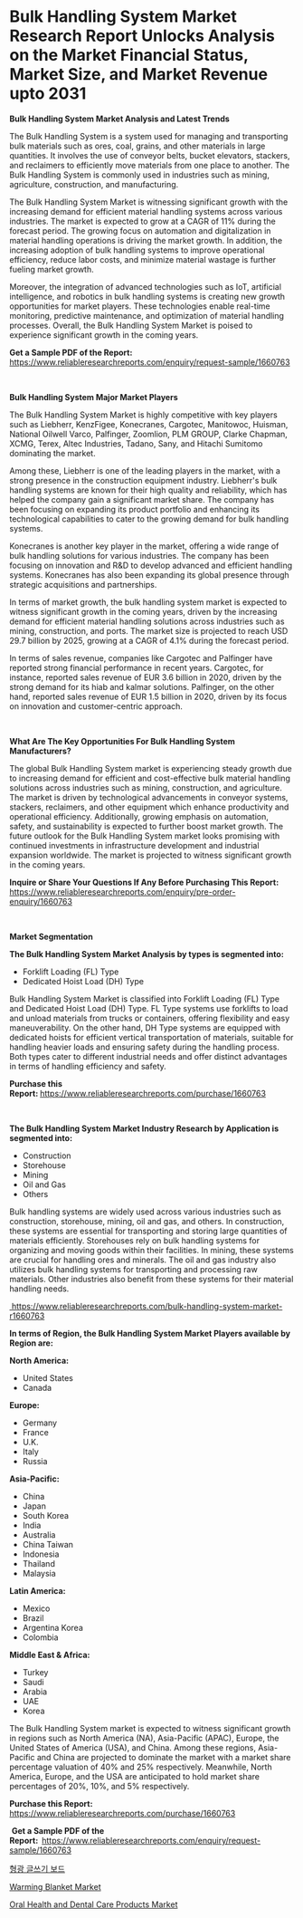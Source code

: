 <p><h1>Bulk Handling System Market Research Report Unlocks Analysis on the Market Financial Status, Market Size, and Market Revenue upto 2031</h1></p><p><strong>Bulk Handling System Market Analysis and Latest Trends</strong></p>
<p><p>The Bulk Handling System is a system used for managing and transporting bulk materials such as ores, coal, grains, and other materials in large quantities. It involves the use of conveyor belts, bucket elevators, stackers, and reclaimers to efficiently move materials from one place to another. The Bulk Handling System is commonly used in industries such as mining, agriculture, construction, and manufacturing.</p><p>The Bulk Handling System Market is witnessing significant growth with the increasing demand for efficient material handling systems across various industries. The market is expected to grow at a CAGR of 11% during the forecast period. The growing focus on automation and digitalization in material handling operations is driving the market growth. In addition, the increasing adoption of bulk handling systems to improve operational efficiency, reduce labor costs, and minimize material wastage is further fueling market growth.</p><p>Moreover, the integration of advanced technologies such as IoT, artificial intelligence, and robotics in bulk handling systems is creating new growth opportunities for market players. These technologies enable real-time monitoring, predictive maintenance, and optimization of material handling processes. Overall, the Bulk Handling System Market is poised to experience significant growth in the coming years.</p></p>
<p><strong>Get a Sample PDF of the Report:&nbsp;</strong> <a href="https://www.reliableresearchreports.com/enquiry/request-sample/1660763">https://www.reliableresearchreports.com/enquiry/request-sample/1660763</a></p>
<p>&nbsp;</p>
<p><strong>Bulk Handling System Major Market Players</strong></p>
<p><p>The Bulk Handling System Market is highly competitive with key players such as Liebherr, KenzFigee, Konecranes, Cargotec, Manitowoc, Huisman, National Oilwell Varco, Palfinger, Zoomlion, PLM GROUP, Clarke Chapman, XCMG, Terex, Altec Industries, Tadano, Sany, and Hitachi Sumitomo dominating the market.</p><p>Among these, Liebherr is one of the leading players in the market, with a strong presence in the construction equipment industry. Liebherr's bulk handling systems are known for their high quality and reliability, which has helped the company gain a significant market share. The company has been focusing on expanding its product portfolio and enhancing its technological capabilities to cater to the growing demand for bulk handling systems.</p><p>Konecranes is another key player in the market, offering a wide range of bulk handling solutions for various industries. The company has been focusing on innovation and R&D to develop advanced and efficient handling systems. Konecranes has also been expanding its global presence through strategic acquisitions and partnerships.</p><p>In terms of market growth, the bulk handling system market is expected to witness significant growth in the coming years, driven by the increasing demand for efficient material handling solutions across industries such as mining, construction, and ports. The market size is projected to reach USD 29.7 billion by 2025, growing at a CAGR of 4.1% during the forecast period.</p><p>In terms of sales revenue, companies like Cargotec and Palfinger have reported strong financial performance in recent years. Cargotec, for instance, reported sales revenue of EUR 3.6 billion in 2020, driven by the strong demand for its hiab and kalmar solutions. Palfinger, on the other hand, reported sales revenue of EUR 1.5 billion in 2020, driven by its focus on innovation and customer-centric approach.</p></p>
<p>&nbsp;</p>
<p><strong>What Are The Key Opportunities For Bulk Handling System Manufacturers?</strong></p>
<p><p>The global Bulk Handling System market is experiencing steady growth due to increasing demand for efficient and cost-effective bulk material handling solutions across industries such as mining, construction, and agriculture. The market is driven by technological advancements in conveyor systems, stackers, reclaimers, and other equipment which enhance productivity and operational efficiency. Additionally, growing emphasis on automation, safety, and sustainability is expected to further boost market growth. The future outlook for the Bulk Handling System market looks promising with continued investments in infrastructure development and industrial expansion worldwide. The market is projected to witness significant growth in the coming years.</p></p>
<p><strong>Inquire or Share Your Questions If Any Before Purchasing This Report:</strong> <a href="https://www.reliableresearchreports.com/enquiry/pre-order-enquiry/1660763">https://www.reliableresearchreports.com/enquiry/pre-order-enquiry/1660763</a></p>
<p>&nbsp;</p>
<p><strong>Market Segmentation</strong></p>
<p><strong>The Bulk Handling System Market Analysis by types is segmented into:</strong></p>
<p><ul><li>Forklift Loading (FL) Type</li><li>Dedicated Hoist Load (DH) Type</li></ul></p>
<p><p>Bulk Handling System Market is classified into Forklift Loading (FL) Type and Dedicated Hoist Load (DH) Type. FL Type systems use forklifts to load and unload materials from trucks or containers, offering flexibility and easy maneuverability. On the other hand, DH Type systems are equipped with dedicated hoists for efficient vertical transportation of materials, suitable for handling heavier loads and ensuring safety during the handling process. Both types cater to different industrial needs and offer distinct advantages in terms of handling efficiency and safety.</p></p>
<p><strong>Purchase this Report:&nbsp;</strong><a href="https://www.reliableresearchreports.com/purchase/1660763">https://www.reliableresearchreports.com/purchase/1660763</a></p>
<p>&nbsp;</p>
<p><strong>The Bulk Handling System Market Industry Research by Application is segmented into:</strong></p>
<p><ul><li>Construction</li><li>Storehouse</li><li>Mining</li><li>Oil and Gas</li><li>Others</li></ul></p>
<p><p>Bulk handling systems are widely used across various industries such as construction, storehouse, mining, oil and gas, and others. In construction, these systems are essential for transporting and storing large quantities of materials efficiently. Storehouses rely on bulk handling systems for organizing and moving goods within their facilities. In mining, these systems are crucial for handling ores and minerals. The oil and gas industry also utilizes bulk handling systems for transporting and processing raw materials. Other industries also benefit from these systems for their material handling needs.</p></p>
<p><a href="https://www.reliableresearchreports.com/bulk-handling-system-market-r1660763">&nbsp;https://www.reliableresearchreports.com/bulk-handling-system-market-r1660763</a></p>
<p><strong>In terms of Region, the Bulk Handling System Market Players available by Region are:</strong></p>
<p>
    <p> <strong> North America: </strong>
        <ul>
            <li>United States</li>
            <li>Canada</li>
        </ul>
        </p> 
    <p> <strong> Europe: </strong>
        <ul>
            <li>Germany</li>
            <li>France</li>
            <li>U.K.</li>
            <li>Italy</li>
            <li>Russia</li>
        </ul>
        </p> 
    <p> <strong> Asia-Pacific: </strong>
        <ul>
            <li>China</li>
            <li>Japan</li>
            <li>South Korea</li>
            <li>India</li>
            <li>Australia</li>
            <li>China Taiwan</li>
            <li>Indonesia</li>
            <li>Thailand</li>
            <li>Malaysia</li>
        </ul>
        </p> 
    <p> <strong> Latin America: </strong>
        <ul>
            <li>Mexico</li>
            <li>Brazil</li>
            <li>Argentina Korea</li>
            <li>Colombia</li>
        </ul>
        </p> 
    <p> <strong> Middle East & Africa: </strong>
        <ul>
            <li>Turkey</li>
            <li>Saudi</li>
            <li>Arabia</li>
            <li>UAE</li>
            <li>Korea</li>
        </ul>
    </p>
    </p>
<p><p>The Bulk Handling System market is expected to witness significant growth in regions such as North America (NA), Asia-Pacific (APAC), Europe, the United States of America (USA), and China. Among these regions, Asia-Pacific and China are projected to dominate the market with a market share percentage valuation of 40% and 25% respectively. Meanwhile, North America, Europe, and the USA are anticipated to hold market share percentages of 20%, 10%, and 5% respectively.</p></p>
<p><strong>Purchase this Report: </strong><a href="https://www.reliableresearchreports.com/purchase/1660763">https://www.reliableresearchreports.com/purchase/1660763</a></p>
<p>&nbsp;<strong>Get a Sample PDF of the Report:&nbsp;&nbsp;</strong><a href="https://www.reliableresearchreports.com/enquiry/request-sample/1660763">https://www.reliableresearchreports.com/enquiry/request-sample/1660763</a></p>
<p><strong></strong></p>
<p><p><a href="https://medium.com/@seanturner6262/%ED%98%95%EA%B4%91-%ED%95%84%EA%B8%B0%ED%8C%90-%EC%8B%9C%EC%9E%A5-%EB%B6%84%EC%84%9D-%EA%B8%80%EB%A1%9C%EB%B2%8C-%EC%82%B0%EC%97%85-%EC%A0%84%EB%A7%9D-%EB%B0%8F-%EC%98%88%EC%B8%A1-2024%EB%85%84%EB%B6%80%ED%84%B0-2031%EB%85%84-d1d43ff7e47f">형광 글쓰기 보드</a></p><p><a href="https://frill-swim-3cd.notion.site/Warming-Blanket-Market-Size-Market-Outlook-and-Market-Forecast-2024-to-2031-0eadbac683fd433eac519ee2666b207c">Warming Blanket Market</a></p><p><a href="https://cautious-neon-760.notion.site/Decoding-Oral-Health-and-Dental-Care-Products-Market-Metrics-Market-Share-Trends-and-Growth-Patte-a2a88f18afc249dcbbc0ae43b043c2ed">Oral Health and Dental Care Products Market</a></p></p>